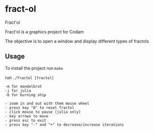 # fract-ol
Fract'ol

Fract'ol is a graphics project for Codam

The objective is to open a window and display different types of fractols

## Usage

To install the project run ```make```

run ```./fractol [fractol]```

```
-m for mandelbrot
-j for julia
-b for burning ship
```

```
- zoom in and out with them mouse wheel
- press key "0" to reset fractol
- click mouse to pause (julia only)
- key arrows to move
- press esc to exit
- press key "-" and "+" to decrease/increase iterations
```
